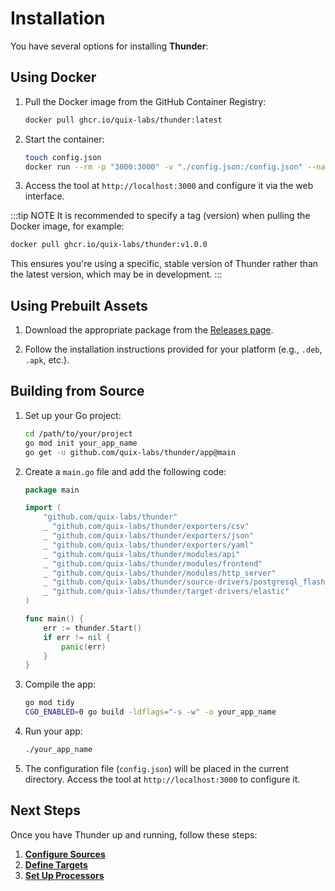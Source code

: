# Installation

You have several options for installing **Thunder**:


## Using Docker

1. Pull the Docker image from the GitHub Container Registry:

    ```bash
    docker pull ghcr.io/quix-labs/thunder:latest
    ```

2. Start the container:

    ```bash
    touch config.json
    docker run --rm -p "3000:3000" -v "./config.json:/config.json" --name thunder ghcr.io/quix-labs/thunder:latest
    ```

3. Access the tool at `http://localhost:3000` and configure it via the web interface.

:::tip NOTE
It is recommended to specify a tag (version) when pulling the Docker image, for example:

```bash
docker pull ghcr.io/quix-labs/thunder:v1.0.0
```

This ensures you're using a specific, stable version of Thunder rather than the latest version, which may be in
development.
:::

## Using Prebuilt Assets

1. Download the appropriate package from the [Releases page](https://github.com/quix-labs/thunder/releases).

2. Follow the installation instructions provided for your platform (e.g., `.deb`, `.apk`, etc.).

## Building from Source

1. Set up your Go project:

    ```bash
    cd /path/to/your/project
    go mod init your_app_name
    go get -u github.com/quix-labs/thunder/app@main
    ```

2. Create a `main.go` file and add the following code:

    ```go
    package main
    
    import (
        "github.com/quix-labs/thunder"
        _ "github.com/quix-labs/thunder/exporters/csv"
        _ "github.com/quix-labs/thunder/exporters/json"
        _ "github.com/quix-labs/thunder/exporters/yaml"
        _ "github.com/quix-labs/thunder/modules/api"
        _ "github.com/quix-labs/thunder/modules/frontend"
        _ "github.com/quix-labs/thunder/modules/http_server"
        _ "github.com/quix-labs/thunder/source-drivers/postgresql_flash"
        _ "github.com/quix-labs/thunder/target-drivers/elastic"
    )
    
    func main() {
        err := thunder.Start()
        if err != nil {
            panic(err)
        }
    }
    ```

3. Compile the app:

    ```bash
    go mod tidy
    CGO_ENABLED=0 go build -ldflags="-s -w" -o your_app_name
    ```

4. Run your app:

    ```bash
    ./your_app_name
    ```

5. The configuration file (`config.json`) will be placed in the current directory. Access the tool at
   `http://localhost:3000` to configure it.

## Next Steps

Once you have Thunder up and running, follow these steps:

1. **[Configure Sources](./sources)**
2. **[Define Targets](./targets)**
3. **[Set Up Processors](./processors)**
